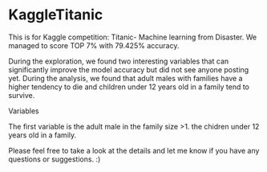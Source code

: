 # KaggleTitanic
This is for Kaggle competition: Titanic- Machine learning from Disaster. We managed to score TOP 7% with 79.425% accuracy.


During the exploration, we found two interesting variables that can significantly improve the model accuracy but did not see anyone posting yet. During the analysis, we found that adult males with families have a higher tendency to die and children under 12 years old in a family tend to survive.

Variables

The first variable is the adult male in the family size >1.
the chidren under 12 years old in a family.


Please feel free to take a look at the details and let me know if you have any questions or suggestions. :)
